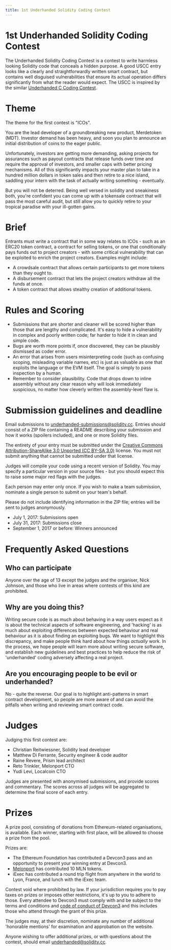 ```yaml
---
title: 1st Underhanded Solidity Coding Contest
---
```

# 1st Underhanded Solidity Coding Contest

The Underhanded Solidity Coding Contest is a contest to write harmless looking Solidity code that conceals a hidden purpose. A good USCC entry looks like a clearly and straightforwardly written smart contract, but contains well disguised vulnerabilities that ensure its actual operation differs significantly from what the reader would expect. The USCC is inspired by the similar [Underhanded C Coding Contest](http://www.underhanded-c.org/).

# Theme

The theme for the first contest is "ICOs".

You are the lead developer of a groundbreaking new product, Merdetoken (MDT). Investor demand has been heavy, and soon you plan to announce an initial distribution of coins to the eager public.

Unfortunately, investors are getting more demanding, asking projects for assurances such as payout contracts that release funds over time and require the approval of investors, and smaller caps with better pricing mechanisms. All of this significantly impacts your master plan to take in a hundred million dollars in token sales and then retire to a nice island, saddling your intern with the task of actually writing something - eventually.

But you will not be deterred. Being well versed in solidity and sneakiness both, you're confident you can come up with a tokensale contract that will pass the most careful audit, but still allow you to quickly retire to your tropical paradise with your ill-gotten gains.

# Brief

Entrants must write a contract that in some way relates to ICOs - such as an ERC20 token contract, a contract for selling tokens, or one that conditionally pays funds out to project creators - with some critical vulnerability that can be exploited to enrich the project creators. Examples might include:

 - A crowdsale contract that allows certain participants to get more tokens than they ought to.
 - A disbursement contract that lets the project creators withdraw all the funds at once.
 - A token contract that allows stealthy creation of additional tokens.

# Rules and Scoring

 - Submissions that are shorter and cleaner will be scored higher than those that are lengthy and complicated. It's easy to hide a vulnerability in complex and poorly written code; far harder to hide it in clean and simple code.
 - Bugs are worth more points if, once discovered, they can be plausibly dismissed as coder error.
 - An error that arises from users misinterpreting code (such as confusing scoping, misleading variable names, etc) is just as valuable as one that exploits the language or the EVM itself. The goal is simply to pass inspection by a human.
 - Remember to consider plausibility. Code that drops down to inline assembly without any clear reason why will look immediately suspicious, no matter how cleverly written the assembly-level flaw is.

# Submission guidelines and deadline

Email submissions to underhanded-submissions@solidity.cc. Entries should consist of a ZIP file containing a README describing your submission and how it works (spoilers included), and one or more Solidity files.

The entirety of your entry must be submitted under the [Creative Commons Attribution-ShareAlike 3.0 Unported (CC BY-SA 3.0)](http://creativecommons.org/licenses/by-sa/3.0/) license. You must not submit anything that cannot be submitted under that license.

Judges will compile your code using a recent version of Solidity. You may specify a particular version in your source files - but you should expect this to raise some major red flags with the judges.

Each person may enter only once. If you wish to make a team submission, nominate a single person to submit on your team's behalf.

Please do not include identifying information in the ZIP file; entries will be sent to judges anonymously.

 - July 1, 2017: Submissions open
 - July 31, 2017: Submissions close
 - September 1, 2017 or before: Winners announced

# Frequently Asked Questions

## Who can participate

Anyone over the age of 13 except the judges and the organiser, Nick Johnson, and those who live in areas where contests of this kind are prohibited.

## Why are you doing this?

Writing secure code is as much about behaving in a way users expect as it is about the technical aspects of software engineering, and 'hacking' is as much about exploiting differences between expected behaviour and real behaviour as it is about finding an exploiting bugs. We want to highlight this discrepancy, and make people think hard about how things _actually_ work. In the process, we hope people will learn more about writing secure software, and establish new guidelines and best practices to help reduce the risk of 'underhanded' coding adversely affecting a real project.

## Are you encouraging people to be evil or underhanded?

No - quite the reverse. Our goal is to highlight anti-patterns in smart contract development, so people are more aware of and can avoid the pitfalls when writing and reviewing smart contract code.

# Judges

Judging this first contest are:

 - Christian Reitwiessner, Solidity lead developer
 - Matthew Di Ferrante, Security engineer & code auditor
 - Raine Revere, Prism lead architect
 - Reto Trinkler, Melonport CTO
 - Yudi Levi, Localcoin CTO

Judges are presented with anonymised submissions, and provide scores and commentary. The scores across all judges will be aggregated to determine the final score of each entry.

# Prizes

A prize pool, consisting of donations from Ethereum-related organisations, is available. Each winner, starting with first place, will be allowed to choose a prize from the pool.

Prizes are:

 - The Ethereum Foundation has contributed a Devcon3 pass and an opportunity to present your winning entry at Devcon3.
 - [Melonport](https://melonport.com/) has contributed 10 MLN tokens.
 - iExec has contributed a round trip flight from anywhere in the world to Lyon, France, and lunch with the iExec team.

Contest void where prohibited by law. If your jurisdiction requires you to pay taxes on prizes or imposes other restrictions, it's up to you to adhere to those. Every attendee to Devcon3 must comply with and be subject to the terms and conditions and [code of conduct of Devcon3](https://ethereumfoundation.org/devcon3/terms/) and this includes those who attend through the grant of this prize.

The judges may, at their discretion, nominate any number of additional 'honorable mentions' for examination and approbation on the website.

Anyone wishing to offer additional prizes, or with questions about the contest, should email underhanded@solidity.cc.
